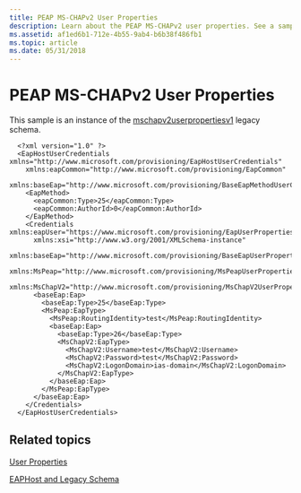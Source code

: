 ```yaml
---
title: PEAP MS-CHAPv2 User Properties
description: Learn about the PEAP MS-CHAPv2 user properties. See a sample that's an instance of the mschapv2userpropertiesv1 legacy schema.
ms.assetid: af1ed6b1-712e-4b55-9ab4-b6b38f486fb1
ms.topic: article
ms.date: 05/31/2018
---
```


# PEAP MS-CHAPv2 User Properties

This sample is an instance of the [mschapv2userpropertiesv1](mschapv2userpropertiesv1schema-schema.md) legacy schema.

``` syntax
  <?xml version="1.0" ?> 
  <EapHostUserCredentials xmlns="http://www.microsoft.com/provisioning/EapHostUserCredentials"
    xmlns:eapCommon="http://www.microsoft.com/provisioning/EapCommon" 
    xmlns:baseEap="http://www.microsoft.com/provisioning/BaseEapMethodUserCredentials">
    <EapMethod>
      <eapCommon:Type>25</eapCommon:Type> 
      <eapCommon:AuthorId>0</eapCommon:AuthorId> 
    </EapMethod>
    <Credentials xmlns:eapUser="https://www.microsoft.com/provisioning/EapUserPropertiesV1"
      xmlns:xsi="http://www.w3.org/2001/XMLSchema-instance"
      xmlns:baseEap="http://www.microsoft.com/provisioning/BaseEapUserPropertiesV1"
      xmlns:MsPeap="http://www.microsoft.com/provisioning/MsPeapUserPropertiesV1"
      xmlns:MsChapV2="http://www.microsoft.com/provisioning/MsChapV2UserPropertiesV1">
      <baseEap:Eap>
        <baseEap:Type>25</baseEap:Type> 
        <MsPeap:EapType>
          <MsPeap:RoutingIdentity>test</MsPeap:RoutingIdentity> 
          <baseEap:Eap>
            <baseEap:Type>26</baseEap:Type> 
            <MsChapV2:EapType>
              <MsChapV2:Username>test</MsChapV2:Username> 
              <MsChapV2:Password>test</MsChapV2:Password> 
              <MsChapV2:LogonDomain>ias-domain</MsChapV2:LogonDomain> 
            </MsChapV2:EapType>
          </baseEap:Eap>
        </MsPeap:EapType>
      </baseEap:Eap>
    </Credentials>
  </EapHostUserCredentials>
```

## Related topics

<dl> <dt>

[User Properties](user-profiles.md)
</dt> <dt>

[EAPHost and Legacy Schema](eaphost-schemas.md)
</dt> </dl>

 

 




